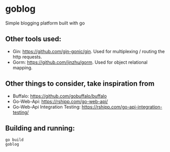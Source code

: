 # goblog
Simple blogging platform built with go

## Other tools used:
- Gin: https://github.com/gin-gonic/gin. Used for multiplexing / routing the
http requests.
- Gorm: https://github.com/jinzhu/gorm. Used for object relational mapping.

## Other things to consider, take inspiration from
- Buffalo: https://github.com/gobuffalo/buffalo
- Go-Web-Api: https://rshipp.com/go-web-api/
- Go-Web-Api Integration Testing: https://rshipp.com/go-api-integration-testing/

## Building and running:
```
go build
goblog
```
